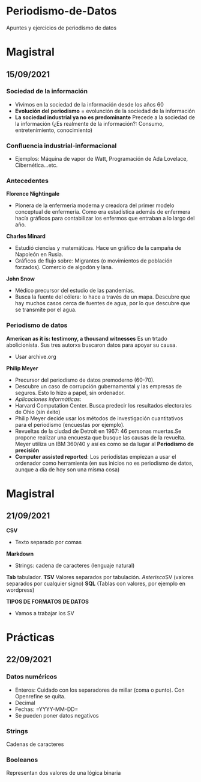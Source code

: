 # Periodismo-de-Datos
Apuntes y ejercicios de periodismo de datos
# Magistral
## 15/09/2021
### Sociedad de la información
- Vivimos en la sociedad de la información desde los años 60
- **Evolución del periodismo** = evolunción de la sociedad de la información
- **La sociedad industrial ya no es predominante** Precede a la sociedad de la información (¿Es realmente de la información?: Consumo, entretenimiento, conocimiento)
### Confluencia industrial-informacional
- Ejemplos: Máquina de vapor de Watt, Programación de Ada Lovelace, Cibernética...etc. 
### Antecedentes
**Florence Nightingale**
- Pionera de la enfermería moderna y creadora del primer modelo conceptual de enfermería. Como era estadística además de enfermera hacía gráficos para contabilizar los enfermos que entraban a lo largo del año. 

**Charles Minard**
- Estudió ciencias y matemáticas. Hace un gráfico de la campaña de Napoleón en Rusia. 
- Gráficos de flujo sobre: Migrantes (o movimientos de población forzados). Comercio de algodón y lana. 

**John Snow**
- Médico precursor del estudio de las pandemias. 
- Busca la fuente del cólera: lo hace a través de un mapa. Descubre que hay muchos casos cerca de fuentes de agua, por lo que descubre que se transmite por el agua. 
### Periodismo de datos
**American as it is: testimony, a thousand witnesses**
Es un trtado abolicionista. Sus tres autorxs buscaron datos para apoyar su causa.
- Usar archive.org

**Philip Meyer**
- Precursor del periodismo de datos premoderno (60-70).
- Descubre un caso de corrupción gubernamental y las empresas de seguros. Esto lo hizo a papel, sin ordenador. 
- *Aplicaciones informáticas*: 
- Harvard Computation Center. Busca predecir los resultados electorales de Ohio (sin éxito)
- Philip Meyer decide usar los métodos de investigación cuantitativos para el periodismo (encuestas por ejemplo).
- Revueltas de la ciudad de Detroit en 1967: 46 personas muertas.Se propone realizar una encuesta que busque las causas de la revuelta. Meyer utiliza un IBM 360/40 y así es como se da lugar al **Periodismo de precisión**
- **Computer assisted reported**: Los periodistas empiezan a usar el ordenador como herramienta (en sus inicios no es periodismo de datos, aunque a día de hoy son una misma cosa)
# Magistral
## 21/09/2021
**CSV**
- Texto separado por comas

**Markdown**
- Strings: cadena de caracteres (lenguaje natural)

**Tab** tabulador. **TSV** Valores separados por tabulación. *Asterisco*SV (valores separados por cualquier signo) **SQL** (Tablas con valores, por ejemplo en wordpress)

**TIPOS DE FORMATOS DE DATOS**
- Vamos a trabajar los SV
# Prácticas 
## 22/09/2021
### Datos numéricos
- Enteros: Cuidado con los separadores de millar (coma o punto). Con Openrefine se quita.
- Decimal
- Fechas: =YYYY-MM-DD=
- Se pueden poner datos negativos
### Strings
Cadenas de caracteres
### Booleanos
  Representan dos valores de una lógica binaria


